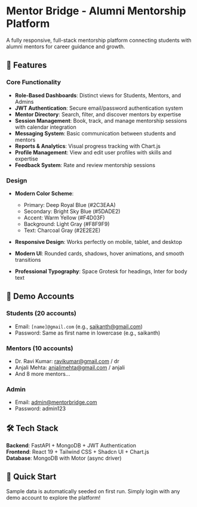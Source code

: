 # Mentor Bridge - Alumni Mentorship Platform

A fully responsive, full-stack mentorship platform connecting students with alumni mentors for career guidance and growth.

## 🎨 Features

### Core Functionality
- **Role-Based Dashboards**: Distinct views for Students, Mentors, and Admins
- **JWT Authentication**: Secure email/password authentication system
- **Mentor Directory**: Search, filter, and discover mentors by expertise
- **Session Management**: Book, track, and manage mentorship sessions with calendar integration
- **Messaging System**: Basic communication between students and mentors
- **Reports & Analytics**: Visual progress tracking with Chart.js
- **Profile Management**: View and edit user profiles with skills and expertise
- **Feedback System**: Rate and review mentorship sessions

### Design
- **Modern Color Scheme**:
  - Primary: Deep Royal Blue (#2C3EAA)
  - Secondary: Bright Sky Blue (#5DADE2)
  - Accent: Warm Yellow (#F4D03F)
  - Background: Light Gray (#F8F9F9)
  - Text: Charcoal Gray (#2E2E2E)

- **Responsive Design**: Works perfectly on mobile, tablet, and desktop
- **Modern UI**: Rounded cards, shadows, hover animations, and smooth transitions
- **Professional Typography**: Space Grotesk for headings, Inter for body text

## 👥 Demo Accounts

### Students (20 accounts)
- Email: `[name]@gmail.com` (e.g., saikanth@gmail.com)
- Password: Same as first name in lowercase (e.g., saikanth)

### Mentors (10 accounts)
- Dr. Ravi Kumar: ravikumar@gmail.com / dr
- Anjali Mehta: anjalimehta@gmail.com / anjali
- And 8 more mentors...

### Admin
- Email: admin@mentorbridge.com
- Password: admin123

## 🛠 Tech Stack

**Backend**: FastAPI + MongoDB + JWT Authentication  
**Frontend**: React 19 + Tailwind CSS + Shadcn UI + Chart.js  
**Database**: MongoDB with Motor (async driver)

## 🚀 Quick Start

Sample data is automatically seeded on first run. Simply login with any demo account to explore the platform!
